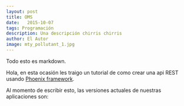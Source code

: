 ```yaml
---
layout: post
title: OMS
date:   2015-10-07
tags: Programación
description: Una descripción chirris chirris
author: El Autor
image: mty_pollutant_1.jpg
---
```


Todo esto es markdown.

Hola, en esta ocasión les traigo un tutorial de como crear una api REST usando [Phoenix framework](http://www.phoenixframework.org/).

Al momento de escribir esto, las versiones actuales de nuestras aplicaciones son: